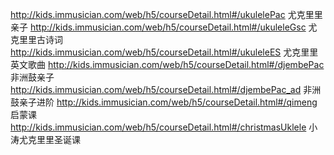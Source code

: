 http://kids.immusician.com/web/h5/courseDetail.html#/ukulelePac    尤克里里亲子
http://kids.immusician.com/web/h5/courseDetail.html#/ukuleleGsc     尤克里里古诗词
http://kids.immusician.com/web/h5/courseDetail.html#/ukuleleES      尤克里里英文歌曲
http://kids.immusician.com/web/h5/courseDetail.html#/djembePac      非洲鼓亲子
http://kids.immusician.com/web/h5/courseDetail.html#/djembePac_ad   非洲鼓亲子进阶
http://kids.immusician.com/web/h5/courseDetail.html#/qimeng     启蒙课
http://kids.immusician.com/web/h5/courseDetail.html#/christmasUklele     小涛尤克里里圣诞课